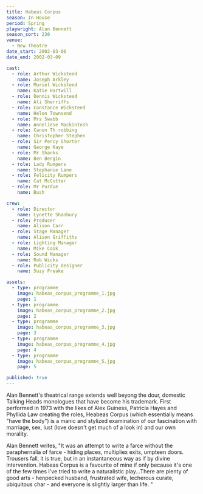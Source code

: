 ```yaml
---
title: Habeas Corpus
season: In House
period: Spring
playwright: Alan Bennett
season_sort: 230
venue:
  - New Theatre
date_start: 2002-03-06
date_end: 2002-03-09

cast:
  - role: Arthur Wicksteed
    name: Joseph Arkley
  - role: Muriel Wicksteed
    name: Katie Hartwill
  - role: Dennis Wicksteed
    name: Ali Sherriffs
  - role: Constance Wicksteed
    name: Helen Townsend
  - role: Mrs Swabb
    name: Anneliese Mackintosh
  - role: Canon Th robbing
    name: Christopher Stephen
  - role: Sir Percy Shorter
    name: George Kaye
  - role: Mr Shanks
    name: Ben Bergin
  - role: Lady Rumpers
    name: Stephanie Lane
  - role: Felicity Rumpers
    name: Cat McCotter
  - role: Mr Purdue
    name: Bush

crew:
  - role: Director
    name: Lynette Shanbury
  - role: Producer
    name: Alison Carr
  - role: Stage Manager
    name: Alison Griffiths
  - role: Lighting Manager
    name: Mike Cook
  - role: Sound Manager
    name: Rob Wicks
  - role: Publicity Designer
    name: Suzy Freake

assets:
  - type: programme
    image: habeas_corpus_programme_1.jpg
    page: 1
  - type: programme
    image: habeas_corpus_programme_2.jpg
    page: 2
  - type: programme
    image: habeas_corpus_programme_3.jpg
    page: 3
  - type: programme
    image: habeas_corpus_programme_4.jpg
    page: 4
  - type: programme
    image: habeas_corpus_programme_5.jpg
    page: 5

published: true
---
```




Alan Bennett's theatrical range extends well beyong the dour, domestic Talking Heads monologues that have become his trademark. First performed in 1973 with the likes of Alex Guiness, Patricia Hayes and Phyllida Law creating the roles, Heabeas Corpus (which essentially means "have the body") is a manic and stylized examination of our fascination with marriage, sex, lust (love doesn't get much of a look in) and our own morality.

Alan Bennett writes, "It was an attempt to write a farce without the paraphernalia of farce - hiding places, multipliex exits, umpteen doors. Trousers fall, it is true, but in an instantaneous way as if by divine intervention. Habeas Corpus is a favourite of mine if only because it's one of the few times I've tried to write a naturalistic play...There are plenty of good arts - henpecked husband, frustrated wife, lecherous curate, ubiquitous char - and everyone is slightly larger than life. "
